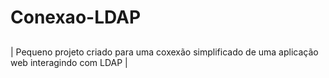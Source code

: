 # Conexao-LDAP

## 

| Pequeno projeto criado para uma coxexão simplificado de uma aplicação web interagindo com LDAP |

